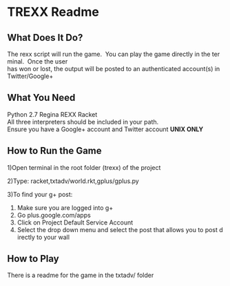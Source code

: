 TREXX Readme  
============  
  
What Does It Do?  
----------------
The rexx script will run the game.  You can play the game directly in the terminal.  Once the user has won or lost, the output will be posted to an authenticated account(s) in Twitter/Google+
  
What You Need  
-------------
Python 2.7
Regina REXX
Racket
All three interpreters should be included in your path.
Ensure you have a Google+ account and Twitter account
**UNIX ONLY** 
  
How to Run the Game  
-------------------
1)Open terminal in the root folder (trexx) of the project

2)Type: racket,txtadv/world.rkt,gplus/gplus.py

3)To find your g+ post:
  1. Make sure you are logged into g+
  2. Go plus.google.com/apps
  3. Click on Project Default Service Account
  4. Select the drop down menu and select the post that allows you to post directly to your wall
  
How to Play  
-----------
There is a readme for the game in the txtadv/ folder
